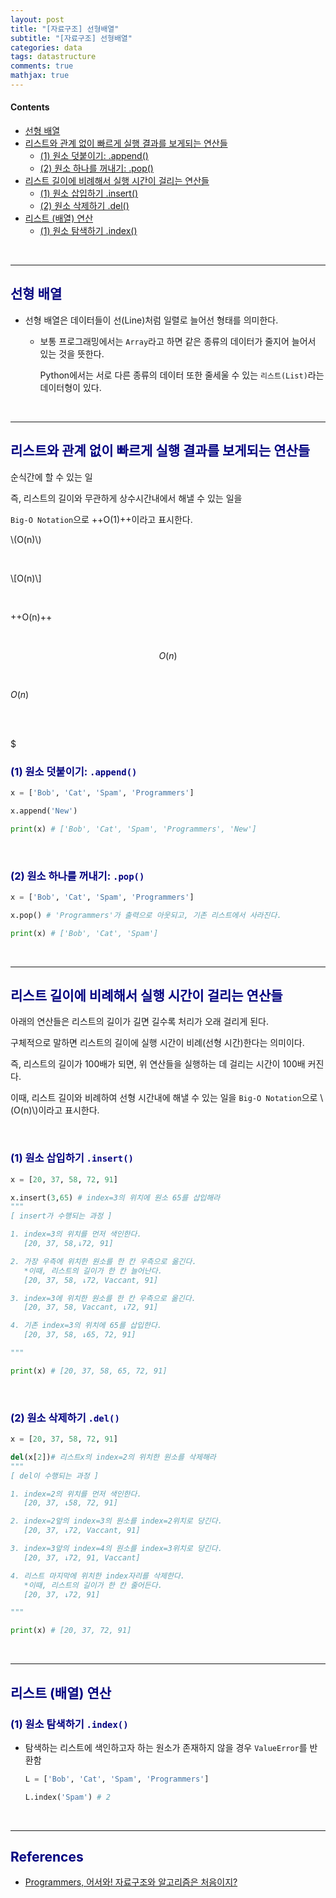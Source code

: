 ```yaml
---
layout: post
title: "[자료구조] 선형배열"
subtitle: "[자료구조] 선형배열"
categories: data
tags: datastructure
comments: true
mathjax: true
---
```

#### Contents
- [선형 배열](#선형-배열)
- [리스트와 관계 없이 빠르게 실행 결과를 보게되는 연산들](#리스트와-관계-없이-빠르게-실행-결과를-보게되는-연산들)
  - [(1) 원소 덧붙이기: .append()](#1-원소-덧붙이기-append)
  - [(2) 원소 하나를 꺼내기: .pop()](#2-원소-하나를-꺼내기-pop)
- [리스트 길이에 비례해서 실행 시간이 걸리는 연산들](#리스트-길이에-비례해서-실행-시간이-걸리는-연산들)
  - [(1) 원소 삽입하기 .insert()](#1-원소-삽입하기-insert)
  - [(2) 원소 삭제하기 .del()](#2-원소-삭제하기-del)
- [리스트 (배열) 연산](#리스트-배열-연산)
  - [(1) 원소 탐색하기 .index()](#1-원소-탐색하기-index)

<br>

---

## <span style="color:navy">선형 배열<span>

- 선형 배열은 데이터들이 선(Line)처럼 일렬로 늘어선 형태를 의미한다.
    - 보통 프로그래밍에서는 `Array`라고 하면 같은 종류의 데이터가 줄지어 늘어서 있는 것을 뜻한다.
        
        Python에서는 서로 다른 종류의 데이터 또한 줄세울 수 있는 `리스트(List)`라는 데이터형이 있다.

<br>     

---

## <span style="color:navy">리스트와 관계 없이 빠르게 실행 결과를 보게되는 연산들<span>

순식간에 할 수 있는 일

즉, 리스트의 길이와 무관하게 상수시간내에서 해낼 수 있는 일을 

`Big-O Notation`으로 ++O(1)++이라고 표시한다.

\\(O(n)\\)

<br>

\\[O(n)\\]

<br>

++O(n)++

<br>


$$O(n)$$

<br>


$O(n)$


<br>



<br>


<span>$</span>



### <span style="color:navy">(1) 원소 덧붙이기: `.append()`<span>

```python
x = ['Bob', 'Cat', 'Spam', 'Programmers']

x.append('New')

print(x) # ['Bob', 'Cat', 'Spam', 'Programmers', 'New']
```

<br>

### <span style="color:navy">(2) 원소 하나를 꺼내기: `.pop()`<span>

```python
x = ['Bob', 'Cat', 'Spam', 'Programmers']

x.pop() # 'Programmers'가 출력으로 아웃되고, 기존 리스트에서 사라진다.

print(x) # ['Bob', 'Cat', 'Spam']
```

<br>

---

## <span style="color:navy">리스트 길이에 비례해서 실행 시간이 걸리는 연산들<span>

아래의 연산들은 리스트의 길이가 길면 길수록 처리가 오래 걸리게 된다.

구체적으로 말하면 리스트의 길이에 실행 시간이 비례(선형 시간)한다는 의미이다.

즉, 리스트의 길이가 100배가 되면, 위 연산들을 실행하는 데 걸리는 시간이 100배 커진다.

이때, 리스트 길이와 비례하여 선형 시간내에 해낼 수 있는 일을 `Big-O Notation`으로 \\(O(n)\\)이라고 표시한다.

<br>

### <span style="color:navy">(1) 원소 삽입하기 `.insert()`<span>

```python
x = [20, 37, 58, 72, 91]

x.insert(3,65) # index=3의 위치에 원소 65를 삽입해라
"""
[ insert가 수행되는 과정 ]

1. index=3의 위치를 먼저 색인한다. 
   [20, 37, 58,↓72, 91]

2. 가장 우측에 위치한 원소를 한 칸 우측으로 옮긴다.
   *이때, 리스트의 길이가 한 칸 늘어난다. 
   [20, 37, 58, ↓72, Vaccant, 91]

3. index=3에 위치한 원소를 한 칸 우측으로 옮긴다.
   [20, 37, 58, Vaccant, ↓72, 91]

4. 기존 index=3의 위치에 65를 삽입한다.
   [20, 37, 58, ↓65, 72, 91]

"""

print(x) # [20, 37, 58, 65, 72, 91]
```

<br>

### <span style="color:navy">(2) 원소 삭제하기 `.del()`<span>

```python
x = [20, 37, 58, 72, 91]

del(x[2])# 리스트x의 index=2의 위치한 원소를 삭제해라
"""
[ del이 수행되는 과정 ]

1. index=2의 위치를 먼저 색인한다.
   [20, 37, ↓58, 72, 91]

2. index=2앞의 index=3의 원소를 index=2위치로 당긴다.
   [20, 37, ↓72, Vaccant, 91]

3. index=3앞의 index=4의 원소를 index=3위치로 당긴다.
   [20, 37, ↓72, 91, Vaccant]

4. 리스트 마지막에 위치한 index자리를 삭제한다.
   *이때, 리스트의 길이가 한 칸 줄어든다.
   [20, 37, ↓72, 91]

"""

print(x) # [20, 37, 72, 91]
```

<br>

---

## <span style="color:navy">리스트 (배열) 연산 <span>

### <span style="color:navy">(1) 원소 탐색하기 `.index()`<span>

- 탐색하는 리스트에 색인하고자 하는 원소가 존재하지 않을 경우 `ValueError`를 반환함

  ```python
  L = ['Bob', 'Cat', 'Spam', 'Programmers']
  
  L.index('Spam') # 2
  ```

<br>


---


## <span style="color:navy">References<span>
- [Programmers, 어서와! 자료구조와 알고리즘은 처음이지?](https://school.programmers.co.kr/learn/courses/57/57-%EC%96%B4%EC%84%9C%EC%99%80-%EC%9E%90%EB%A3%8C%EA%B5%AC%EC%A1%B0%EC%99%80-%EC%95%8C%EA%B3%A0%EB%A6%AC%EC%A6%98%EC%9D%80-%EC%B2%98%EC%9D%8C%EC%9D%B4%EC%A7%80)

